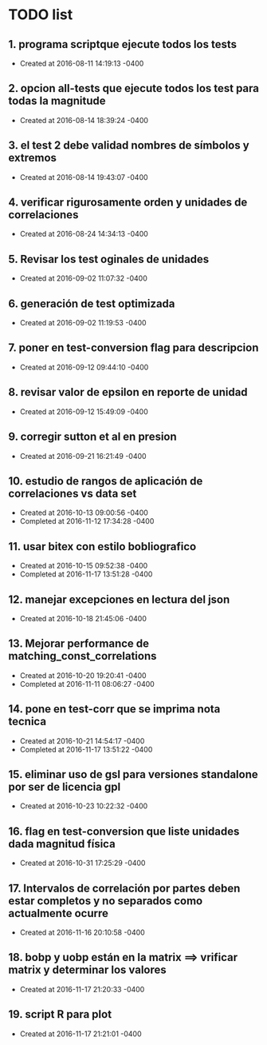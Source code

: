 # TODO list
## 1. programa scriptque ejecute todos los tests
- Created at   2016-08-11 14:19:13 -0400

## 2. opcion all-tests que ejecute todos los test para todas la magnitude
- Created at   2016-08-14 18:39:24 -0400

## 3. el test 2 debe validad nombres de símbolos y extremos
- Created at   2016-08-14 19:43:07 -0400

## 4. verificar rigurosamente orden y unidades de correlaciones
- Created at   2016-08-24 14:34:13 -0400

## 5. Revisar los test oginales de unidades
- Created at   2016-09-02 11:07:32 -0400

## 6. generación de test optimizada
- Created at   2016-09-02 11:19:53 -0400

## 7. poner en test-conversion flag para descripcion
- Created at   2016-09-12 09:44:10 -0400

## 8. revisar valor de epsilon en reporte de unidad
- Created at   2016-09-12 15:49:09 -0400

## 9. corregir sutton et al en presion
- Created at   2016-09-21 16:21:49 -0400

## 10. estudio de rangos de aplicación de correlaciones vs data set
- Created at   2016-10-13 09:00:56 -0400
- Completed at 2016-11-12 17:34:28 -0400

## 11. usar bitex con estilo bobliografico
- Created at   2016-10-15 09:52:38 -0400
- Completed at 2016-11-17 13:51:28 -0400

## 12. manejar excepciones en lectura del json
- Created at   2016-10-18 21:45:06 -0400

## 13. Mejorar performance de matching_const_correlations
- Created at   2016-10-20 19:20:41 -0400
- Completed at 2016-11-11 08:06:27 -0400

## 14. pone en test-corr que se imprima nota tecnica
- Created at   2016-10-21 14:54:17 -0400
- Completed at 2016-11-17 13:51:22 -0400

## 15. eliminar uso de gsl para versiones standalone por ser de licencia gpl
- Created at   2016-10-23 10:22:32 -0400

## 16. flag en test-conversion que liste unidades dada magnitud física
- Created at   2016-10-31 17:25:29 -0400

## 17. Intervalos de correlación por partes deben estar completos y no separados como actualmente ocurre
- Created at   2016-11-16 20:10:58 -0400

## 18. bobp y uobp están en la matrix ==> vrificar matrix y determinar los valores
- Created at   2016-11-17 21:20:33 -0400

## 19. script R para plot
- Created at   2016-11-17 21:21:01 -0400

